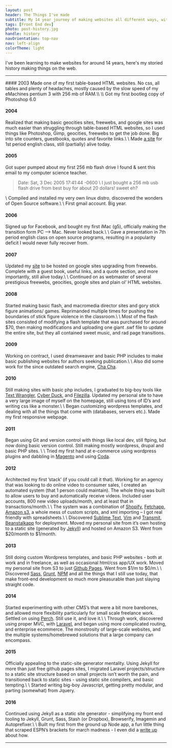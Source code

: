 ```yaml
---
layout: post
header: The Things I've made
subtitle: My 14 year journey of making websites all different ways, with all different tools, and technologies.
tags: [Front End dev]
photo: post-history.jpg
handle: history
navOrientation: top-nav
nav: left-align
colorTheme: light
---
```


I've been learning to make websites for around 14 years, here's my storied history making things on the web.

---

<div class="history-content" markdown="1">
#### 2003
Made one of my first table-based HTML websites. No css, all tables and plenty of headaches, mostly caused by the slow speed of my eMachines pentium 3 with 256 mb of RAM.\\
\\
Got my first bootleg copy of Photoshop 6.0


#### 2004
Realized that making basic geocities sites, freewebs, and google sites was much easier than struggling through table-based HTML websites, so I used things like Photoshop, Gimp, geocities, freewebs to get the job done. Big into site counters, guestbooks, quotes and favorite links.\\
\\
Made [a site](https://sites.google.com/site/1stperiodenglish/home) for 1st period english class, still (partially) alive today.



#### 2005
Got super pumped about my first 256 mb flash drive I found & sent this email to my computer science teacher.

> Date: Sat, 3 Dec 2005 17:41:44 -0600 \\
>  I just bought a 256 mb usb flash drive from best buy for about 20 dollars! sweet eh?


\\
Compiled and installed my very own linux distro, discovered the wonders of Open Source software.\\
\\
First gmail account. Big year.


#### 2006
Signed up for Facebook, and bought my first iMac (g5), officially making the transition form PC —> Mac. Never looked back.\\
\\
Gave a presentation in 7th period english class on open source programs, resulting in a popularity deficit I would never fully recover from.


#### 2007
Updated my [site](https://sites.google.com/site/hanse00/home) to be hosted on google sites upgrading from freewebs.  Complete with a guest book, useful links, and a quote section, and more importantly, still alive today.\\
\\
Continued on as webmaster of several prestigious freewebs, geocities, google sites and plain ol’ HTML websites.

#### 2008
Started making basic flash, and macromedia director sites and gory stick figure animations/ games. Reprimanded multiple times for pushing the boundaries of stick figure violence in the classroom.\\
\\
Most of the flash sites consisted of modifying a flash template that was purchased for around $70, then making modifications and uploading one giant .swf file to update the entire site, but they all contained sweet music, and rad page transitions.


#### 2009
Working on contract, I used dreamweaver and basic PHP includes to make basic publishing websites for authors seeking publication.\\
\\
Also did some work for the since outdated search engine, [Cha Cha](https://en.wikipedia.org/wiki/ChaCha_(search_engine)).


#### 2010
Still making sites with basic php includes, I graduated to big-boy tools like [Text Wrangler](http://www.barebones.com/products/textwrangler/), [Cyber Duck](https://cyberduck.io/), and [Filezilla](https://filezilla-project.org/). Updated my personal site to have a very large image of myself on the homepage, still using tons of ID’s and writing css like a monster.\\
\\
Began customizing wordpress templates, and dealing with all the things that come with (databases, servers etc.). Made my first responsive webpage.


#### 2011
Began using Git and version control with things like local dev, still ftping, but now doing basic version control. Still making mostly wordpress, drupal and basic PHP sites. \\
\\
Tried my first hand at e-commerce using wordpress plugins and dabbling in [Magento](https://magento.com/) and using [Coda](https://panic.com/coda/).


#### 2012
Architected my first ’stack’ (if you could call it that).  Working for an agency that was looking to do online video to consumer sales, I created an automated system (that 1 person could maintain). The whole thing was built to allow users to buy and automatically receive videos. Included user accounts, 800 new video uploads/month, and at least that in transactions/month.\\
\\
The system was a combination of [Shopify](https://www.shopify.com/), [Fetchapp](http://www.fetchapp.com/), [Amazon s3](https://aws.amazon.com/s3/), a whole mess of custom scripts, and xml importing – I got real friendly with spreadsheets.\\
\\
Discovered [Sublime Text](https://www.sublimetext.com/), [Vim](http://www.vim.org/) and [Transmit](https://panic.com/transmit/), [Beanstalkapp](http://beanstalkapp.com/) for deployment.  Moved my personal site from it’s own hosting to a static site (generated by [Jekyll](https://jekyllrb.com/)) and hosted on Amazon S3.  Went from $20/month to $1/month.


#### 2013
Still doing custom Wordpress templates, and basic PHP websites - both at work and in freelance, as well as occasional html/css app/UX work. Moved my personal site from S3 to just [Github Pages](https://pages.github.com/). Went from $1/m to $0/m.\\
\\
Discovered [Sass](http://sass-lang.com/), [Grunt](http://gruntjs.com/), [NPM](https://www.npmjs.com/) and all the things that I still use today, that make front-end development so much more pleasurable than just slaying straight code.


#### 2014
Started experimenting with other CMS’s that were a bit more barebones, and allowed more flexibility particularly for small scale freelance work. Settled on using [Perch](https://grabaperch.com/). Still use it, and love it.\\
\\
Through work, discovered using proper MVC, with [Laravel](https://laravel.com/), and began using more complicated routing, and enterprise ecommerce. The monstrosity of large-scale websites, and the multiple systems/homebrewed solutions that a large company can encompass.


#### 2015
Officially appealing to the static-site generator mentality. Using Jekyll for more than just free github pages sites, I migrated Laravel projects/structure to a static site structure based on small projects isn’t worth the pain, and transitioned back to static sites - using static site compilers, and basic tempting.\\
\\
Started writing big-boy Javascript, getting pretty modular, and parting (somewhat) from Jquery.


#### 2016
Continued using Jekyll as a static site generator - simplifying my front end tooling to
Jekyll, Grunt, Sass, Stash (or Dropbox), Browserify, Imagemin and Autoprefixer.\\
\\
Built my first from the ground up Node app, a fun little thing that scraped ESPN’s brackets for march madness - I even did a [write up](http://codepen.io/hans/post/node) about how.

</div>



---
